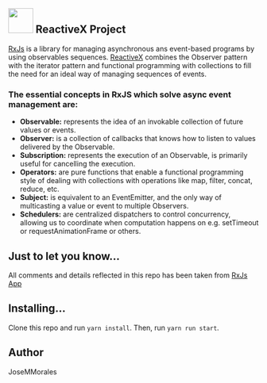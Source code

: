 <h2 align="left">
  <img src="https://user-images.githubusercontent.com/43299285/148022873-04cc409e-60fd-4b81-bb9c-a2d574b43f7b.jpeg" width="50">
  ReactiveX Project
</h2>

[RxJs](https://rxjs.dev/guide/overview) is a library for managing asynchronous ans event-based programs by using observables sequences. [ReactiveX](https://reactivex.io/) combines the Observer pattern with the iterator pattern and functional programming with collections to fill the need for an ideal way of managing sequences of events.

### The essential concepts in RxJS which solve async event management are:

* <b>Observable:</b> represents the idea of an invokable collection of future values or events.
* <b>Observer:</b> is a collection of callbacks that knows how to listen to values delivered by the Observable.
* <b>Subscription:</b> represents the execution of an Observable, is primarily useful for cancelling the execution.
* <b>Operators:</b> are pure functions that enable a functional programming style of dealing with collections with operations like map, filter, concat, reduce, etc.
* <b>Subject:</b> is equivalent to an EventEmitter, and the only way of multicasting a value or event to multiple Observers.
* <b>Schedulers:</b> are centralized dispatchers to control concurrency, allowing us to coordinate when computation happens on e.g. setTimeout or requestAnimationFrame or others.

## Just to let you know...
All comments and details reflected in this repo has been taken from [RxJs App](https://rxjs.dev/)

## Installing...
Clone this repo and run `yarn install`. Then, run `yarn run start`.

## Author 
JoseMMorales


